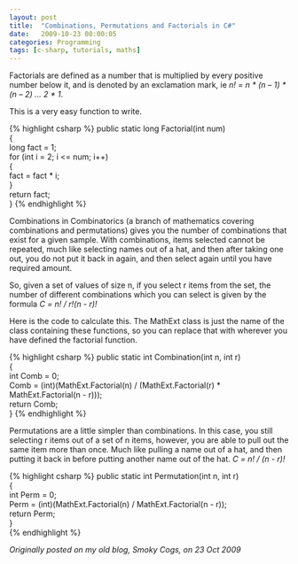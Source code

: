 ```yaml
---
layout: post
title:  "Combinations, Permutations and Factorials in C#"
date:   2009-10-23 00:00:05
categories: Programming
tags: [c-sharp, tutorials, maths]
---
```


Factorials are defined as a number that is multiplied by every positive number below it, and is denoted by an exclamation mark, ie _n! = n * (n – 1) * (n – 2) … 2 * 1_.

This is a very easy function to write.

{% highlight csharp %}
public static long Factorial(int num)  
{  
    long fact = 1;  
    for (int i = 2; i <= num; i++)  
    {  
        fact = fact * i;  
    }  
    return fact;  
}
{% endhighlight %}
<!--more-->
  
Combinations in Combinatorics (a branch of mathematics covering combinations and permutations) gives you the number of combinations that exist for a given sample. With combinations, items selected cannot be repeated, much like selecting names out of a hat, and then after taking one out, you do not put it back in again, and then select again until you have required amount.

So, given a set of values of size n, if you select r items from the set, the number of different combinations which you can select is given by the formula
_C = n! / r!(n - r)!_

Here is the code to calculate this. The MathExt class is just the name of the class containing these functions, so you can replace that with wherever you have defined the factorial function.

{% highlight csharp %}
public static int Combination(int n, int r)  
{  
    int Comb = 0;  
    Comb = (int)(MathExt.Factorial(n) / (MathExt.Factorial(r) * MathExt.Factorial(n - r)));  
    return Comb;  
} 
{% endhighlight %}

Permutations are a little simpler than combinations. In this case, you still selecting r items out of a set of n items, however, you are able to pull out the same item more than once. Much like pulling a name out of a hat, and then putting it back in before putting another name out of the hat.
_C = n! / (n - r)!_

{% highlight csharp %}
public static int Permutation(int n, int r)  
{  
    int Perm = 0;  
    Perm = (int)(MathExt.Factorial(n) / MathExt.Factorial(n - r));  
    return Perm;  
}  
{% endhighlight %}

_Originally posted on my old blog, Smoky Cogs, on 23 Oct 2009_